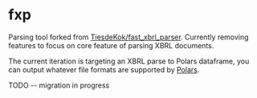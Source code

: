 # fxp 

Parsing tool forked from [TiesdeKok/fast_xbrl_parser](https://github.com/TiesdeKok/fast_xbrl_parser). Currently removing features to focus on core feature of 
parsing XBRL documents.

The current iteration is targeting an XBRL parse to Polars dataframe, you can
output whatever file formats are supported by [Polars](https://github.com/pola-rs/polars).

TODO -- migration in progress





































































































